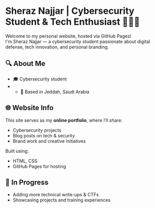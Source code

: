 # Sheraz Najjar | Cybersecurity Student & Tech Enthusiast 👩🏻‍💻

Welcome to my personal website, hosted via GitHub Pages!  
I'm Sheraz Najjar — a cybersecurity student passionate about digital defense, tech innovation, and personal branding.

## 🔍 About Me

- 🎓 Cybersecurity student
- - 📍 Based in Jeddah, Saudi Arabia

## 🌐 Website Info

This site serves as my **online portfolio**, where I’ll share:
- Cybersecurity projects
- Blog posts on tech & security
- Brand work and creative initiatives

Built using:
- HTML, CSS
- GitHub Pages for hosting

## 🚧 In Progress

- Adding more technical write-ups & CTFs
- Showcasing projects and training experiences
